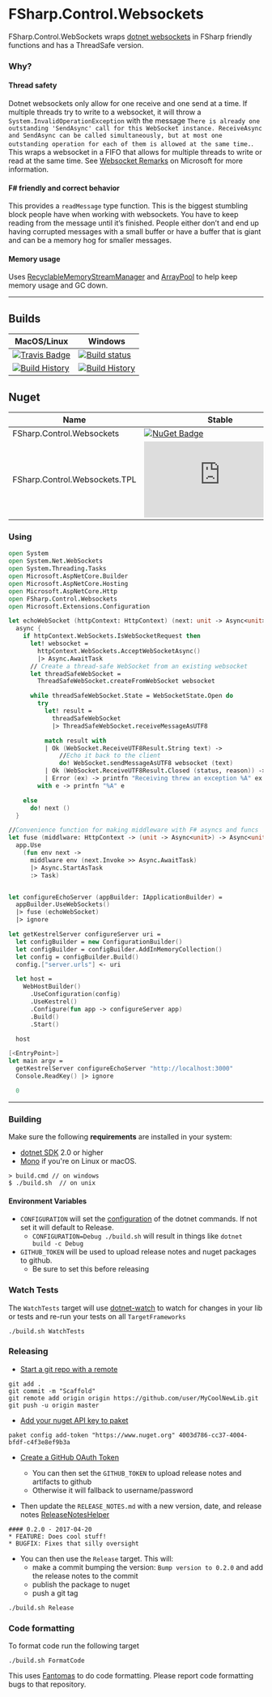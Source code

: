 # FSharp.Control.Websockets

FSharp.Control.WebSockets wraps [dotnet websockets](https://docs.microsoft.com/en-us/dotnet/api/system.net.websockets.websocket?view=netcore-2.0) in FSharp friendly functions and has a ThreadSafe version.


### Why? 


#### Thread safety

Dotnet websockets only allow for one receive and one send at a time. If multiple threads try to write to a websocket, it will throw a `System.InvalidOperationException` with the message `There is already one outstanding 'SendAsync' call for this WebSocket instance. ReceiveAsync and SendAsync can be called simultaneously, but at most one outstanding operation for each of them is allowed at the same time.`. This wraps a websocket in a FIFO that allows for multiple threads to write or read at the same time. See [Websocket Remarks](https://docs.microsoft.com/en-us/dotnet/api/system.net.websockets.websocket.sendasync?view=netcore-2.0#Remarks) on Microsoft for more information.

#### F# friendly and correct behavior

This provides a `readMessage` type function. This is the biggest stumbling block people have when working with websockets. You have to keep reading from the message until it’s finished.  People either don’t and end up having corrupted messages with a small buffer or have a buffer that is giant and can be a memory hog for smaller messages.

#### Memory usage 

Uses [RecyclableMemoryStreamManager](https://www.philosophicalgeek.com/2015/02/06/announcing-microsoft-io-recycablememorystream/) and [ArrayPool](https://docs.microsoft.com/en-us/dotnet/api/system.buffers.arraypool-1?view=netstandard-2.1) to help keep memory usage and GC down.

---

## Builds

MacOS/Linux | Windows
--- | ---
[![Travis Badge](https://travis-ci.org/TheAngryByrd/FSharp.Control.Websockets.svg?branch=master)](https://travis-ci.org/TheAngryByrd/FSharp.Control.Websockets) | [![Build status](https://ci.appveyor.com/api/projects/status/github/TheAngryByrd/fsharp-control-websockets?svg=true)](https://ci.appveyor.com/project/TheAngryByrd/fsharp-control-websockets)
[![Build History](https://buildstats.info/travisci/chart/TheAngryByrd/FSharp.Control.Websockets)](https://travis-ci.org/TheAngryByrd/FSharp.Control.Websockets/builds) | [![Build History](https://buildstats.info/appveyor/chart/TheAngryByrd/fsharp-control-websockets)](https://ci.appveyor.com/project/TheAngryByrd/fsharp-control-websockets)  


## Nuget 

Name | Stable | Prerelease
--- | --- | ---
FSharp.Control.Websockets | [![NuGet Badge](https://buildstats.info/nuget/FSharp.Control.Websockets)](https://www.nuget.org/packages/FSharp.Control.Websockets/) | [![NuGet Badge](https://buildstats.info/nuget/FSharp.Control.Websockets?includePreReleases=true)](https://www.nuget.org/packages/FSharp.Control.Websockets/)
FSharp.Control.Websockets.TPL | [![NuGet Badge](https://buildstats.info/nuget/FSharp.Control.Websockets.TPL)](https://www.nuget.org/packages/FSharp.Control.Websockets.TPL/) | [![NuGet Badge](https://buildstats.info/nuget/FSharp.Control.Websockets.TPL?includePreReleases=true)](https://www.nuget.org/packages/FSharp.Control.Websockets.TPL/)


### Using

```fsharp
open System
open System.Net.WebSockets
open System.Threading.Tasks
open Microsoft.AspNetCore.Builder
open Microsoft.AspNetCore.Hosting
open Microsoft.AspNetCore.Http
open FSharp.Control.Websockets
open Microsoft.Extensions.Configuration

let echoWebSocket (httpContext: HttpContext) (next: unit -> Async<unit>) =
  async {
    if httpContext.WebSockets.IsWebSocketRequest then
      let! websocket =
        httpContext.WebSockets.AcceptWebSocketAsync()
        |> Async.AwaitTask
      // Create a thread-safe WebSocket from an existing websocket
      let threadSafeWebSocket =
        ThreadSafeWebSocket.createFromWebSocket websocket

      while threadSafeWebSocket.State = WebSocketState.Open do
        try
          let! result =
            threadSafeWebSocket
            |> ThreadSafeWebSocket.receiveMessageAsUTF8

          match result with
          | Ok (WebSocket.ReceiveUTF8Result.String text) ->
              //Echo it back to the client
              do! WebSocket.sendMessageAsUTF8 websocket (text)
          | Ok (WebSocket.ReceiveUTF8Result.Closed (status, reason)) -> printfn "Socket closed %A - %s" status reason
          | Error (ex) -> printfn "Receiving threw an exception %A" ex.SourceException
        with e -> printfn "%A" e

    else
      do! next ()
  }

//Convenience function for making middleware with F# asyncs and funcs
let fuse (middlware: HttpContext -> (unit -> Async<unit>) -> Async<unit>) (app: IApplicationBuilder) =
  app.Use
    (fun env next ->
      middlware env (next.Invoke >> Async.AwaitTask)
      |> Async.StartAsTask
      :> Task)


let configureEchoServer (appBuilder: IApplicationBuilder) =
  appBuilder.UseWebSockets()
  |> fuse (echoWebSocket)
  |> ignore

let getKestrelServer configureServer uri =
  let configBuilder = new ConfigurationBuilder()
  let configBuilder = configBuilder.AddInMemoryCollection()
  let config = configBuilder.Build()
  config.["server.urls"] <- uri

  let host =
    WebHostBuilder()
      .UseConfiguration(config)
      .UseKestrel()
      .Configure(fun app -> configureServer app)
      .Build()
      .Start()

  host

[<EntryPoint>]
let main argv =
  getKestrelServer configureEchoServer "http://localhost:3000"
  Console.ReadKey() |> ignore

  0
```

---


### Building


Make sure the following **requirements** are installed in your system:

* [dotnet SDK](https://www.microsoft.com/net/download/core) 2.0 or higher
* [Mono](http://www.mono-project.com/) if you're on Linux or macOS.

```
> build.cmd // on windows
$ ./build.sh  // on unix
```

#### Environment Variables

* `CONFIGURATION` will set the [configuration](https://docs.microsoft.com/en-us/dotnet/core/tools/dotnet-build?tabs=netcore2x#options) of the dotnet commands.  If not set it will default to Release.
  * `CONFIGURATION=Debug ./build.sh` will result in things like `dotnet build -c Debug`
* `GITHUB_TOKEN` will be used to upload release notes and nuget packages to github.
  * Be sure to set this before releasing

### Watch Tests

The `WatchTests` target will use [dotnet-watch](https://github.com/aspnet/Docs/blob/master/aspnetcore/tutorials/dotnet-watch.md) to watch for changes in your lib or tests and re-run your tests on all `TargetFrameworks`

```
./build.sh WatchTests
```

### Releasing
* [Start a git repo with a remote](https://help.github.com/articles/adding-an-existing-project-to-github-using-the-command-line/)

```
git add .
git commit -m "Scaffold"
git remote add origin origin https://github.com/user/MyCoolNewLib.git
git push -u origin master
```

* [Add your nuget API key to paket](https://fsprojects.github.io/Paket/paket-config.html#Adding-a-NuGet-API-key)

```
paket config add-token "https://www.nuget.org" 4003d786-cc37-4004-bfdf-c4f3e8ef9b3a
```

* [Create a GitHub OAuth Token](https://help.github.com/articles/creating-a-personal-access-token-for-the-command-line/)
    * You can then set the `GITHUB_TOKEN` to upload release notes and artifacts to github
    * Otherwise it will fallback to username/password


* Then update the `RELEASE_NOTES.md` with a new version, date, and release notes [ReleaseNotesHelper](https://fsharp.github.io/FAKE/apidocs/fake-releasenoteshelper.html)

```
#### 0.2.0 - 2017-04-20
* FEATURE: Does cool stuff!
* BUGFIX: Fixes that silly oversight
```

* You can then use the `Release` target.  This will:
    * make a commit bumping the version:  `Bump version to 0.2.0` and add the release notes to the commit
    * publish the package to nuget
    * push a git tag

```
./build.sh Release
```


### Code formatting

To format code run the following target

```
./build.sh FormatCode
```

This uses [Fantomas](https://github.com/fsprojects/fantomas) to do code formatting.  Please report code formatting bugs to that repository.

